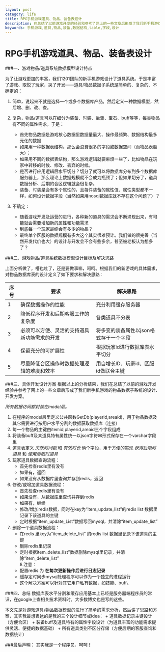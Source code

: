 ```yaml
---
layout: post
category: life 
title: RPG手机游戏道具、物品、装备表设计
description: 在总结了以前游戏开发的经验和参考了网上的一些文章后形成了我们新手机游戏的物品数据表（或道具表、装备表）设计方案。
keywords: 手机游戏,道具,物品,装备,数据结构,table,字段,设计
---
```


RPG手机游戏道具、物品、装备表设计
=========


###一、游戏物品/道具系统数据模型设计特点

为了让游戏更加的丰富，我们1201团队的新手机游戏设计了道具系统。于是丰富了游戏、取悦了玩家，哭了开发——道具/物品数据子系统是简单的、复杂的、不确定的：

1. 简单，说起来不就是选择一个或多个数据库产品，然后定义一种数据模型，然后增、删、改、查。
2. 复杂，物品/道具可以在细分为装备、时装、坐骑、宝石、buff等等，每类物品有不同的属性需求，于是：

    + 首先物品数据是游戏核心数据里数据量最大、操作最频繁、数据结构最多元化的数据 
    + 如果用一种数据表结构，那么会浪费很多的字段或数据空间（而物品表超大）；  
    + 如果用不同的数据表结构，那么游戏逻辑就要麻烦一些了，比如物品在玩家中转移的时候、修改、丢弃的时候。  
    + 是否进行应用逻辑层水平切分？切分了就可以将数据库分布到多个数据库服务器上，那么理论上数据规模就不会成为瓶颈了；但如果切分了，道具数据分析、后期的合区逻辑就会很复杂。  
    + 装备、时装是会有多个属性的，且每件装备的属性值、属性类型都不一样，如何设计数据字段（当然如果用nosql数据库就不存在这个问题了）？  

3. 不确定：

    + 随着游戏开发及运营的进行，各种新的道具的需求会不断涌现出来，有可能就会需要增加新的属性和功能需求  
    + 到底每一个玩家最终会有多少的物品？  
    + 最终单个区服的数据规模有多大这个其实很难预计。我们做的很完善（当然开发代价也大）的设计与开发会不会有些多余，甚至被老板认为想多了？  

###二、游戏物品/道具系统数据模型设计目标及解决思路

上面分析做了，槽也吐了，还是要做事嘛，呵呵。根据我们的新游戏的具体需求，对物品数据库表的设计定义了如下要求和解决思路：

序号 | 要求 | 解决思路
------| ----- | -----------------------------------
1     | 确保数据操作的性能 | 充分利用缓存服务器
2     | 降低程序开发和后期客服工作的复杂度 | 各类道具不分表
3     | 必须可以方便、灵活的支持道具新功能需求的开发 | 将多变的装备属性以json格式存于一个字段
4     | 保留充分的可扩展性 | 根据玩家id进行数据库表水平切分
5     | 尽量降低合区操作时数据处理逻辑的难度和效率 | 用自增长ID、玩家id、区服id做联合主键

###三、具体开发设计方案
根据以上的分析结果，我们在总结了以前的游戏开发经验并参考了网上的一些文章后形成了我们新手机游戏的物品数据子系统的设计、开发方案。

*所有数据访问都封装在model层。*

1. 在程序的model层里定义公共函数GetDb(playerid,areaid)，用于物品数据及其它需要进行按用户水平分割的数据获取数据库（连接）  
2. 每一个物品的主键由itemid,playerid,areaid三个字段组成  
3. 将装备buff及某道具特有属性统一以json字符串形式保存在一个varchar字段里  
4. 道具表定义 *失效时间戳* 和 *有效时长* 俩个字段，用于方便的实现 *获得后限时道具* 和 *使用后限时道具*  
5. 玩家道具数据查询流程：  
    + 首先检查redis里有没有  
    + 如果有，返回  
    + 如果没有从数据库里查询并存到redis，返回  
6. 修改/或增加道具数据流程：  
    + 首先检查redis里有没有  
    + 如果没有，从数据库里查询并存到redis  
    + 如果有，继续  
    + 修改/增加redis数据，同时在key为“item_update_list”的redis list 数据里记录下该道具的主键  
    + 定时根据“item_update_List”数据写回mysql，并清除“item_update_list”
7. 删除一个道具数据流程：  
    + 在redis 里key为“item_delete_list” 的redis list 数据里记录下该道具的主键  
    + 删除redis里记录  
    + 定时根据item_delete_list”数据删除mysql里记录，并清除“item_delete_list”  
8.注意：  
    + 配置redis 为 **在每次更新操作后进行日志记录**  
    + 缓存定时同步mysql处理程序可以作为一个独立的进程运行
    + 这个解决方案可以针对其它用户私有数据，如技能、buff。

###四、总结
数据库表水平分割和缓存应用基本上已经是服务器端程序员的常识，在google上查相关技术资料时，大多数博文也是写的这些。

本文先是对游戏道具/物品数据模型的进行了简单的需求分析，然后讲了思路和方案，其实我最想表达的是我的三个设计细节或idea：
    + 道具数据记录主键设计（方便合区）
    + 装备buff及道具特有的属性字段设计（为道具丰富的功能需求提供灵活、便捷的数据基础）
    + 所有道具类别不区分存储（方便后期的客服查询和数据统计）
    
###最后声明：
其实我是一个程序员，呵呵！


